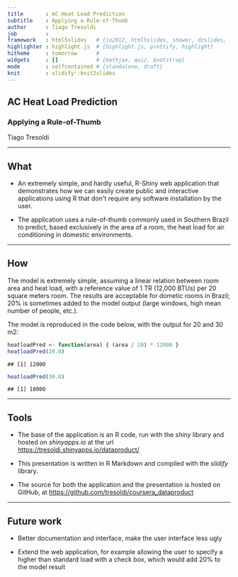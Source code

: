 ```yaml
---
title       : AC Heat Load Prediction
subtitle    : Applying a Rule-of-Thumb
author      : Tiago Tresoldi
job         : 
framework   : html5slides   # {io2012, html5slides, shower, dzslides, ...}
highlighter : highlight.js  # {highlight.js, prettify, highlight}
hitheme     : tomorrow      # 
widgets     : []            # {mathjax, quiz, bootstrap}
mode        : selfcontained # {standalone, draft}
knit        : slidify::knit2slides
---
```


## AC Heat Load Prediction

### Applying a Rule-of-Thumb

Tiago Tresoldi

---

## What

- An extremely simple, and hardly useful, R-Shiny web application that demonstrates how we can easily create public and interactive applications using R that don't require any software installation by the user.

- The application uses a rule-of-thumb commonly used in Southern Brazil to predict, based exclusively in the area of a room, the heat load for air conditioning in domestic environments.

---

## How

The model is extremely simple, assuming a linear relation between room area and heat load, with a reference value of 1 TR (12,000 BTUs) per 20 square meters room. The results are acceptable for dometic rooms in Brazil; 20% is sometimes added to the model output (large windows, high mean number of people, etc.).

The model is reproduced in the code below, with the output for 20 and 30 m2:


```r
heatloadPred <- function(area) { (area / 20) * 12000 }
heatloadPred(20.0)
```

```
## [1] 12000
```

```r
heatloadPred(30.0)
```

```
## [1] 18000
```

---

## Tools

- The base of the application is an R code, run with the *shiny* library and hosted on *shinyapps.io* at the url https://tresoldi.shinyapps.io/dataproduct/

- This presentation is written in R Markdown and compiled with the *slidify* library.

- The source for both the application and the presentation is hosted on GitHub, at https://github.com/tresoldi/coursera_dataproduct

---

## Future work

- Better documentation and interface, make the user interface less ugly

- Extend the web application, for example allowing the user to specify a higher than standard load with a check box, which would add 20% to the model result
